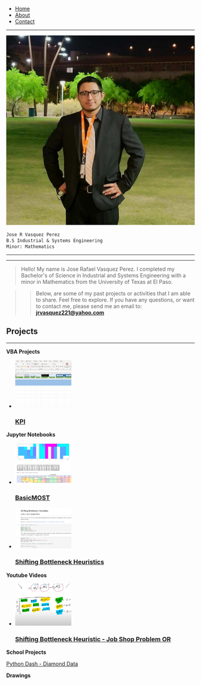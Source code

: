 <div>
    <ul class="nav">
        <li class="nav"><a href="https://jrvasquez3.github.io/joservasquezperez/">Home</a></li>
        <li class="nav"><a href="https://jrvasquez3.github.io/joservasquezperez/about">About</a></li>
        <li class="nav"><a href="https://jrvasquez3.github.io/joservasquezperez/contact">Contact</a></li>
    </ul>
</div>

------------------------------------


<link rel="stylesheet" href="styles.css">
<img src="pfppic.jpg" class="callout"/> 

    Jose R Vasquez Perez
    B.S Industrial & Systems Engineering
    Minor: Mathematics

------------------------------------
------------------------------------

> Hello! My name is Jose Rafael Vasquez Perez. I completed my Bachelor's of Science in Industrial and Systems Engineering with a minor in Mathematics from the University of Texas at El Paso. 

> > Below, are some of my past projects or activities that I am able to share. Feel free to explore. If you have any questions, or want to contact me, please send me an email to:  **jrvasquez221@yahoo.com**


## Projects
--------------------------

**VBA Projects**

<div>
    <ul class="nav">
        <li class="nav">
            <a href="https://jrvasquez3.github.io/joservasquezperez/VBA/KPI">
                <img src="vba_kpi.jpg" alt="KPI" style="max-width: 150px; width:90%"><h3>KPI</h3>
            </a>
        </li>
    </ul>
</div>

**Jupyter Notebooks**
<div>
    <ul class="nav">
        <li class="nav">
            <a href="https://jrvasquez3.github.io/joservasquezperez/Jupyter/BasicMost.html">
                <img src="jupyter_basic.jpg" alt="BasicMost" style="max-width: 150px; width:90%"><h3>BasicMOST</h3>
            </a>
        </li>
        <li class="nav">
            <a href="https://jrvasquez3.github.io/joservasquezperez/Jupyter/shifting_bottleneck.html">
                <img src="jupyter_shift.jpg" alt="bottleneck" style="max-width: 150px; width: 90%"><h3>Shifting Bottleneck Heuristics</h3>
            </a>
        </li>
    </ul>
</div>


**Youtube Videos**

<div>
    <ul class="nav">
        <li class="nav">
            <a href="https://www.youtube.com/watch?v=fRoRHd4Z7M4">
                <img src="youtube_shift.jpg" alt="bottleneck" style="max-width: 150px; width:90%"><h3>Shifting Bottleneck Heuristic - Job Shop Problem OR</h3>
            </a>
        </li>
    </ul>
</div>


**School Projects**

<a style="list-style-type: none" href="https://diamond-app-jose-vasquez.herokuapp.com/">Python Dash - Diamond Data</a>

**Drawings**
